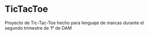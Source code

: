 # TicTacToe
Proyecto de Tic-Tac-Toe hecho para lenguaje de marcas durante el segundo trimestre de 1º de DAM
